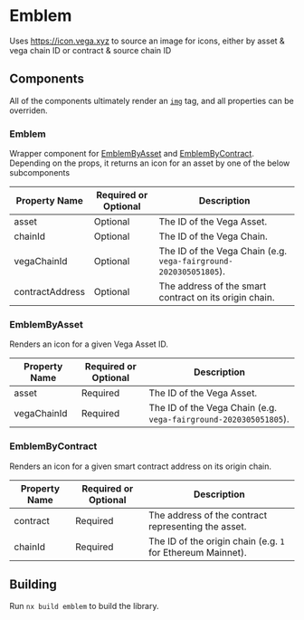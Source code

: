 # Emblem

Uses https://icon.vega.xyz to source an image for icons, either by asset & vega chain ID or contract & source chain ID

## Components

All of the components ultimately render an [`img`](https://developer.mozilla.org/en-US/docs/Web/HTML/Element/img) tag, and all properties can be overriden.

### Emblem

Wrapper component for [EmblemByAsset](#emblembyasset) and [EmblemByContract](#emblembycontract). Depending on the props, it returns an icon for an asset by one of the below subcomponents

| Property Name   | Required or Optional | Description                                                      |
| --------------- | -------------------- | ---------------------------------------------------------------- |
| asset           | Optional             | The ID of the Vega Asset.                                        |
| chainId         | Optional             | The ID of the Vega Chain.                                        |
| vegaChainId     | Optional             | The ID of the Vega Chain (e.g. `vega-fairground-2020305051805`). |
| contractAddress | Optional             | The address of the smart contract on its origin chain.           |

### EmblemByAsset

Renders an icon for a given Vega Asset ID.

| Property Name | Required or Optional | Description                                                      |
| ------------- | -------------------- | ---------------------------------------------------------------- |
| asset         | Required             | The ID of the Vega Asset.                                        |
| vegaChainId   | Required             | The ID of the Vega Chain (e.g. `vega-fairground-2020305051805`). |

### EmblemByContract

Renders an icon for a given smart contract address on its origin chain.

| Property Name | Required or Optional | Description                                                 |
| ------------- | -------------------- | ----------------------------------------------------------- |
| contract      | Required             | The address of the contract representing the asset.         |
| chainId       | Required             | The ID of the origin chain (e.g. `1` for Ethereum Mainnet). |

## Building

Run `nx build emblem` to build the library.
